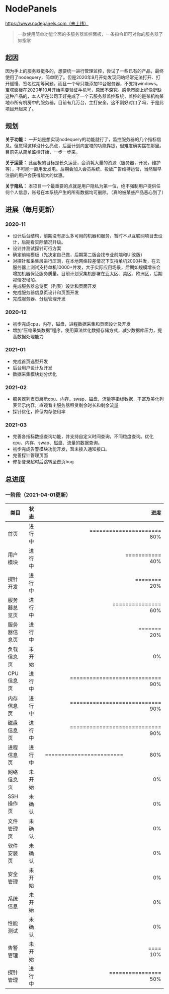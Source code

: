 # NodePanels
https://www.nodepanels.com（未上线）

>一款使用简单功能全面的多服务器监控面板，一条指令即可对你的服务器了如指掌

## 起因
因为手上的服务器挺多的，想要统一进行管理监控，尝试了一些已有的产品，最终使用了nodequery，简单明了。但是2020年9月开始发现网站经常无法打开、打开缓慢、签名过期等问题，而且一个号只能添加10台服务器，不支持windows。宝塔面板在2020年10月开始需要验证手机号，原因不深究。感觉市面上好像挺缺这种产品的，本人所在公司正好完成了一个云服务器监控系统，监控的是某机构某地市所有机房中的服务器，目前有几万台，主打安全。这不刚好对口了吗，于是此项目开起来了。

## 规划
**关于功能：** 一开始是想实现nodequery的功能就行了，监控服务器的几个指标信息。但觉得这样没什么亮点，后面计划向宝塔的功能靠拢，但难度确实摆在那里。目前先从简单监控开始，一步一步来。

**关于运营：** 此面板的目标是长久运营，会消耗大量的资源（服务器，开发，维护等），不可能一直用爱发电。后期会加入会员系统、投放广告维持运营，当然越早注册的用户会获得越大的优惠。

**关于隐私：** 本项目一个最重要的点就是用户隐私为第一位，绝不强制用户提供任何个人信息，账号在本系统产生的所有数据均可删除。（真的被某些产品恶心到了）

## 进展（每月更新）

### 2020-11
- 设计后台结构，前期没有那么多可用的机器和服务，暂时不以互联网项目去设计，后期看实际情况升级。   
- 设计并测试探针可行方案
- 确定前端模板（先决定自己做，后期第二版会找专业前端和UI改版）
- 对探针和采集层进行压测，在本地网络较差情况下支持单机2000并发，在云服务器上测试支持单机10000+并发，大于实际应用场景，后期如规模增长会增加机器保证服务质量。目前计划采集机部署在亚太区、美区、欧洲区，后期视情况增加。
- 完成服务器总览页（列表）设计和页面开发
- 完成服务器信息页设计和页面开发  
- 完成服务器、分组管理开发

### 2020-12
- 初步完成cpu，内存，磁盘，进程数据采集和页面设计及开发
- 增加“压缩采集数据”程序，使用算法优化数据存储方式，减少数据库压力，提高数据处理能力

### 2021-01
- 完成首页选型开发
- 后台用户设计及开发
- 数据采集模块划分优化

### 2021-02
- 服务器列表页展示cpu、内存、swap、磁盘、流量等指标数据，丰富及美化列表显示内容，直观看出服务器租赁剩余时长和剩余流量
- 探针优化，降低内存使用率

### 2021-03
- 完善各指标数据查询功能，并支持自定义时间查询，不同粒度查询。优化cpu、内存、swap、磁盘、流量的数据查询。
- 初步完成告警模块功能开发，暂未接入通知接口。
- 完善探针管理页面
- 修复登录超时后跳转至首页bug

## 总进度
### 一阶段（2021-04-01更新）
类目|状态|进度
--|:--:|--:
首页|进行中|====================== 　　　　　　　　　80%
用户模块|进行中|=========== 　　　　　　　　　　　　　　　　40%
探针开发|进行中|========　　　　　　　　　　　　　　　　　20%
服务器总览页|进行中|===============　　　　　　　　　　　　　60%
服务器信息页|进行中|=======　　　　　　　　　　　　　　　　　　　20%
负载信息页|未开始|0%
CPU信息页|进行中|============================　　　　　90%
内存信息页|进行中|============================　　　　　90%
磁盘信息页|进行中|============================　　　　　90%
进程信息页|进行中|========================    　　　　　80%
网络信息页|未开始|0%
SSH操作页|未确认|0%
文件管理页|未确认|0%
软件安装页|未确认|0%
安全管理|未开始|0%
系统信息|未开始|0%
性能测试|未确认|0%
告警管理|未开始|====　　　　　　　　　　　　　　　　　　　　　10%
探针管理|进行中|================　　　　　　　　　　　　　50%
